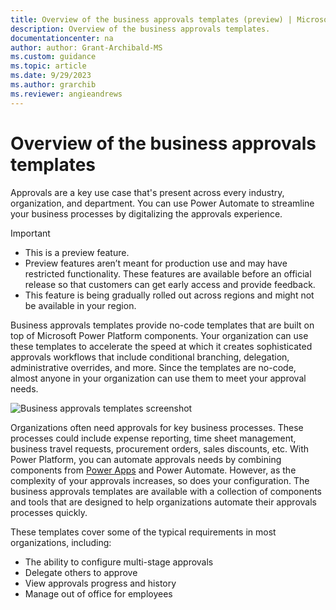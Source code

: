 ```yaml
---
title: Overview of the business approvals templates (preview) | Microsoft Docs
description: Overview of the business approvals templates.
documentationcenter: na
author: author: Grant-Archibald-MS
ms.custom: guidance
ms.topic: article
ms.date: 9/29/2023
ms.author: grarchib
ms.reviewer: angieandrews
---
```


# Overview of the business approvals templates

Approvals are a key use case that's present across every industry, organization, and department. You can use Power Automate to streamline your business processes by digitalizing the approvals experience.

> [!IMPORTANT]
>
> - This is a preview feature.
> - Preview features aren’t meant for production use and may have restricted functionality. These features are available before an official release so that customers can get early access and provide feedback.
> - This feature is being gradually rolled out across regions and might not be available in your region.

Business approvals templates provide no-code templates that are built on top of Microsoft Power Platform components. Your organization can use these templates to accelerate the speed at which it creates sophisticated approvals workflows that include conditional branching, delegation, administrative overrides, and more. Since the templates are no-code, almost anyone in your organization can use them to meet your approval needs.

![Business approvals templates screenshot](media/business-approvals-templates.png)

Organizations often need approvals for key business processes. These processes could include expense reporting, time sheet management, business travel requests, procurement orders, sales discounts, etc. With Power Platform, you can automate approvals needs by combining components from [Power Apps](https://make.powerapps.com) and Power Automate. However, as the complexity of your approvals increases, so does your configuration. The business approvals templates are available with a collection of components and tools that are designed to help organizations automate their approvals processes quickly.

These templates cover some of the typical requirements in most organizations, including:

- The ability to configure multi-stage approvals
- Delegate others to approve
- View approvals progress and history
- Manage out of office for employees
